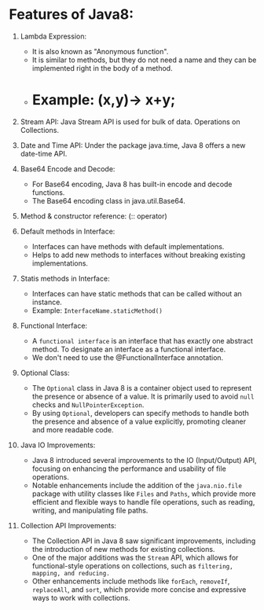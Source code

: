 # Features of Java8:

1) Lambda Expression:
    - It is also known as "Anonymous function".
    - It is similar to methods, but they do not need a name and  they can be implemented right in the body of a method.
    - # Example: (x,y)-> x+y;

2) Stream API: Java Stream API is used  for bulk of data. Operations on Collections.

3) Date and Time API:  Under the package java.time, Java 8 offers a new date-time API.

4) Base64 Encode and Decode: 
    - For Base64 encoding, Java 8 has built-in  encode and decode functions.
    - The Base64 encoding class in java.util.Base64.

5) Method & constructor reference: (:: operator)

6) Default methods in Interface: 
    - Interfaces can have methods with default implementations.  
    - Helps to add new methods to interfaces without breaking existing implementations.

7) Statis methods in Interface: 
    - Interfaces can have static methods that can be called without an instance.  
    - Example: `InterfaceName.staticMethod()`

8) Functional Interface: 
    - A `functional interface` is an interface that has exactly one abstract method. To designate an interface as a functional interface.
    - We don't need to use the @FunctionalInterface annotation.

9) Optional Class:
   - The `Optional` class in Java 8 is a container object used to represent the presence or absence of a value. It is primarily used to avoid `null` checks and `NullPointerException`.
   - By using `Optional`, developers can specify methods to handle both the presence and absence of a value explicitly, promoting cleaner and more readable code.

10) Java IO Improvements:
     - Java 8 introduced several improvements to the IO (Input/Output) API, focusing on enhancing the performance and usability of file operations.
     - Notable enhancements include the addition of the `java.nio.file` package with utility classes like `Files` and `Paths`, which provide more efficient and flexible ways to handle file operations, such as reading, writing, and manipulating file paths.

11) Collection API Improvements: 
    - The Collection API in Java 8 saw significant improvements, including the introduction of new methods for existing collections. 
    - One of the major additions was the `Stream` API, which allows for functional-style operations on collections, such as `filtering, mapping, and reducing.` 
    - Other enhancements include methods like `forEach`, `removeIf`, `replaceAll`, and `sort`, which provide more concise and expressive ways to work with collections.